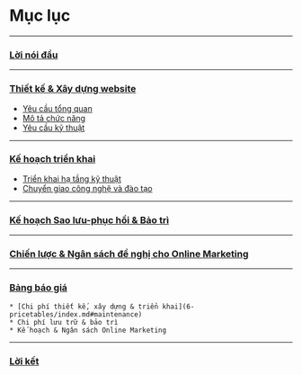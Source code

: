 # Mục lục

----

### [Lời nói đầu](1-introduction/index.md)

----

### [Thiết kế & Xây dựng website](2-development/index.md)
  * [Yêu cầu tổng quan](2-development/index.md#overview)
  * [Mô tả chức năng](2-development/index.md#functions)
  * [Yêu cầu kỹ thuật](2-development/index.md#technical)

----

### [Kế hoạch triển khai](3-deployment/index.md)
  * [Triển khai hạ tầng kỹ thuật](3-development/index.md#sysspecs)
  * [Chuyển giao công nghệ và đào tạo](3-development/index.md#transfer)

----

### [Kế hoạch Sao lưu-phục hồi & Bảo trì](4-maintenance/index.md)

----

### [Chiến lược & Ngân sách đề nghị cho Online Marketing](5-marketing/index.md)

----

### [Bảng báo giá](6-pricetables/index.md)
    * [Chi phí thiết kế, xây dựng & triển khai](6-pricetables/index.md#maintenance)
    * Chi phí lưu trữ & bảo trì
    * Kế hoạch & Ngân sách Online Marketing

----

### [Lời kết](7-conclusion/index.md)

